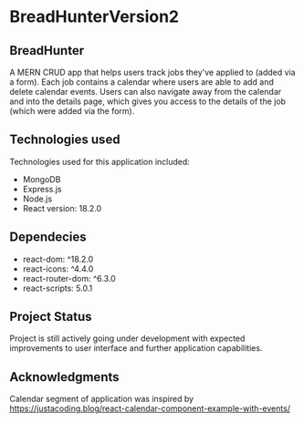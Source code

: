 # BreadHunterVersion2

<h2>BreadHunter</h2>

A MERN CRUD app that helps users track jobs they've applied to (added via a form). Each job contains a calendar where users are able to add and delete calendar events. Users can also navigate away from the calendar and into the details page, which gives you access to the details of the job (which were added via the form).

<h2>Technologies used</h2>

Technologies used for this application included:
<ul>
<li>
MongoDB
</li>
<li>
Express.js
</li>
<li>
Node.js
</li>
<li>
React version: 18.2.0
</li>
</ul>

<h2>Dependecies</h2>
<ul>
    <li>react-dom: ^18.2.0</li>
    <li>react-icons: ^4.4.0</li>
    <li>react-router-dom: ^6.3.0</li>
    <li>react-scripts: 5.0.1</li>
</ul>


<h2>Project Status</h2>

Project is still actively going under development with expected improvements to user interface and further application capabilities.

<h2>Acknowledgments</h2>

Calendar segment of application was inspired by https://justacoding.blog/react-calendar-component-example-with-events/
